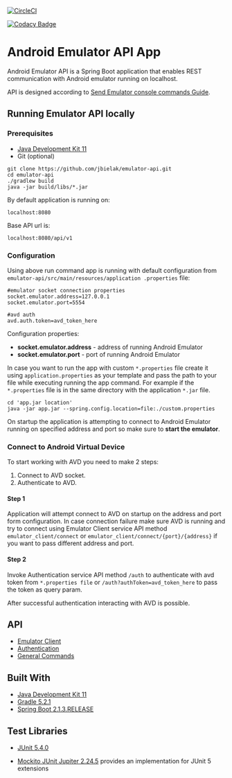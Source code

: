 [![CircleCI](https://circleci.com/gh/jbielak/emulator-api/tree/master.svg?style=svg)](https://circleci.com/gh/jbielak/emulator-api/tree/master)

[![Codacy Badge](https://api.codacy.com/project/badge/Grade/8f758edaf54e4894ad6692e08620e7b6)](https://www.codacy.com/app/jbielak/emulator-api?utm_source=github.com&amp;utm_medium=referral&amp;utm_content=jbielak/emulator-api&amp;utm_campaign=Badge_Grade)

# Android Emulator API App

Android Emulator API is a Spring Boot application that enables REST communication with Android emulator running on localhost.

API is designed according to [Send Emulator console commands Guide](https://developer.android.com/studio/run/emulator-console).

## Running Emulator API locally

### Prerequisites
-   [Java Development Kit 11](https://www.oracle.com/technetwork/java/javase/downloads/jdk11-downloads-5066655.html)
-   Git (optional)

```
git clone https://github.com/jbielak/emulator-api.git
cd emulator-api
./gradlew build
java -jar build/libs/*.jar
```

By default application is running on: 
```
localhost:8080
```

Base API url is:
```
localhost:8080/api/v1
```

### Configuration 
Using above run command app is running with default configuration from `emulator-api/src/main/resources/application
.properties` file: 
```
#emulator socket connection properties
socket.emulator.address=127.0.0.1
socket.emulator.port=5554

#avd auth
avd.auth.token=avd_token_here
```

Configuration properties:
-   **socket.emulator.address** - address of running Android Emulator
-   **socket.emulator.port** - port of running Android Emulator

In case you want to run the app with custom `*.properties` file create it using `application.properties` as your 
template and pass the path to your file while executing running the app command.
For example if the `*.properties` file is in the same directory with the application  `*.jar` file.

```
cd 'app.jar location'
java -jar app.jar --spring.config.location=file:./custom.properties
```
On startup the application is attempting to connect to Android Emulator running on specified address and port so make
 sure to **start the emulator**.

### Connect to Android Virtual Device
To start working with AVD you need to make 2 steps:
1. Connect to AVD socket.
2. Authenticate to AVD.

#### Step 1

Application will attempt connect to AVD on startup on the address and port form configuration. In case connection 
failure make sure AVD is running and try to connect using Emulator Client service API method `emulator_client/connect`
 or 
`emulator_client/connect/{port}/{address}` if you want to pass different address and port.

#### Step 2

Invoke Authentication service API method `/auth` to authenticate with avd token from `*.properties file` or 
`/auth?authToken=avd_token_here` to pass the token as query param.

After successful authentication interacting with AVD is possible.
 
## API
-   [Emulator Client](https://github.com/jbielak/emulator-api/tree/master/chapters/emulator-client.md)
-   [Authentication](https://github.com/jbielak/emulator-api/tree/master/chapters/authentication.md)
-   [General Commands](https://github.com/jbielak/emulator-api/tree/master/chapters/general-commands.md)

## Built With
-   [Java Development Kit 11](https://www.oracle.com/technetwork/java/javase/downloads/jdk11-downloads-5066655.html)
-   [Gradle 5.2.1](https://spring.io/guides/gs/gradle/)
-   [Spring Boot 2.1.3.RELEASE](https://mvnrepository.com/artifact/org.springframework.boot/spring-boot/2.1.3.RELEASE)

## Test Libraries
-   [JUnit 5.4.0](https://junit.org/junit5/docs/current/api/)

-   [Mockito JUnit Jupiter 2.24.5](https://bintray.com/mockito/maven/mockito) provides an implementation for JUnit 5 
extensions
